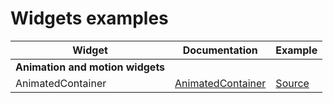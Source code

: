 # Widgets examples

| Widget                       | Documentation                                                        | Example |
|------------------------------|----------------------------------------------------------------------|---------|
| **Animation and motion widgets** |                                                                      |         |
| AnimatedContainer            | [AnimatedContainer][Doc_AnimatedContainer] | [Source][Source_AnimatedContainer]      |


[Doc_AnimatedContainer]:https://api.flutter.dev/flutter/widgets/AnimatedContainer-class.html

[Source_AnimatedContainer]:[./lib/animation_and_motion_widgets/animated_container.dart]